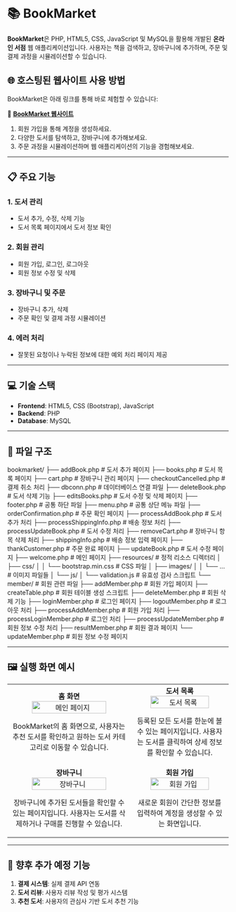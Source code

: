# 📚 BookMarket

**BookMarket**은 PHP, HTML5, CSS, JavaScript 및 MySQL을 활용해 개발된 **온라인 서점** 웹 애플리케이션입니다. 사용자는 책을 검색하고, 장바구니에 추가하며, 주문 및 결제 과정을 시뮬레이션할 수 있습니다.

## 🌐 호스팅된 웹사이트 사용 방법

BookMarket은 아래 링크를 통해 바로 체험할 수 있습니다:

🔗 **[BookMarket 웹사이트](http://openshelf.great-site.net/bookmarket/welcome.php)**

1. 회원 가입을 통해 계정을 생성하세요.
2. 다양한 도서를 탐색하고, 장바구니에 추가해보세요.
3. 주문 과정을 시뮬레이션하며 웹 애플리케이션의 기능을 경험해보세요.

---

## 📋 주요 기능

### 1. **도서 관리**
- 도서 추가, 수정, 삭제 기능
- 도서 목록 페이지에서 도서 정보 확인

### 2. **회원 관리**
- 회원 가입, 로그인, 로그아웃
- 회원 정보 수정 및 삭제

### 3. **장바구니 및 주문**
- 장바구니 추가, 삭제
- 주문 확인 및 결제 과정 시뮬레이션

### 4. **에러 처리**
- 잘못된 요청이나 누락된 정보에 대한 예외 처리 페이지 제공

---

## 💻 기술 스택

- **Frontend**: HTML5, CSS (Bootstrap), JavaScript
- **Backend**: PHP
- **Database**: MySQL

---

## 📂 파일 구조

bookmarket/ ├── addBook.php # 도서 추가 페이지 ├── books.php # 도서 목록 페이지 ├── cart.php # 장바구니 관리 페이지 ├── checkoutCancelled.php # 결제 취소 처리 ├── dbconn.php # 데이터베이스 연결 파일 ├── deleteBook.php # 도서 삭제 기능 ├── editsBooks.php # 도서 수정 및 삭제 페이지 ├── footer.php # 공통 하단 파일 ├── menu.php # 공통 상단 메뉴 파일 ├── orderConfirmation.php # 주문 확인 페이지 ├── processAddBook.php # 도서 추가 처리 ├── processShippingInfo.php # 배송 정보 처리 ├── processUpdateBook.php # 도서 수정 처리 ├── removeCart.php # 장바구니 항목 삭제 처리 ├── shippingInfo.php # 배송 정보 입력 페이지 ├── thankCustomer.php # 주문 완료 페이지 ├── updateBook.php # 도서 수정 페이지 ├── welcome.php # 메인 페이지 ├── resources/ # 정적 리소스 디렉터리 │ ├── css/ │ │ └── bootstrap.min.css # CSS 파일 │ ├── images/ │ │ └── ... # 이미지 파일들 │ └── js/ │ └── validation.js # 유효성 검사 스크립트 └── member/ # 회원 관련 파일 ├── addMember.php # 회원 가입 페이지 ├── createTable.php # 회원 테이블 생성 스크립트 ├── deleteMember.php # 회원 삭제 기능 ├── loginMember.php # 로그인 페이지 ├── logoutMember.php # 로그아웃 처리 ├── processAddMember.php # 회원 가입 처리 ├── processLoginMember.php # 로그인 처리 ├── processUpdateMember.php # 회원 정보 수정 처리 ├── resultMember.php # 회원 결과 페이지 └── updateMember.php # 회원 정보 수정 페이지

---

## 🖼️ 실행 화면 예시

<table>
<tr>
<td align="center">
<b>홈 화면</b><br>
<img src="http://openshelf.great-site.net/bookmarket/images/home.png" alt="메인 페이지" width="80%">
<p>BookMarket의 홈 화면으로, 사용자는 추천 도서를 확인하고 원하는 도서 카테고리로 이동할 수 있습니다.</p>
</td>
<td align="center">
<b>도서 목록</b><br>
<img src="http://openshelf.great-site.net/bookmarket/images/books.png" alt="도서 목록" width="80%">
<p>등록된 모든 도서를 한눈에 볼 수 있는 페이지입니다. 사용자는 도서를 클릭하여 상세 정보를 확인할 수 있습니다.</p>
</td>
</tr>
<tr>
<td align="center">
<b>장바구니</b><br>
<img src="http://openshelf.great-site.net/bookmarket/images/cart.png" alt="장바구니" width="80%">
<p>장바구니에 추가된 도서들을 확인할 수 있는 페이지입니다. 사용자는 도서를 삭제하거나 구매를 진행할 수 있습니다.</p>
</td>
<td align="center">
<b>회원 가입</b><br>
<img src="http://openshelf.great-site.net/bookmarket/images/signup.png" alt="회원 가입" width="80%">
<p>새로운 회원이 간단한 정보를 입력하여 계정을 생성할 수 있는 화면입니다.</p>
</td>
</tr>
</table>

---

## 🚀 향후 추가 예정 기능

1. **결제 시스템**: 실제 결제 API 연동
2. **도서 리뷰**: 사용자 리뷰 작성 및 평가 시스템
3. **추천 도서**: 사용자의 관심사 기반 도서 추천 기능
